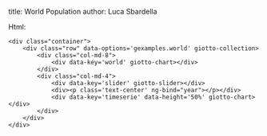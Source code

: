 title: World Population
author: Luca Sbardella


<div class="container">
    <div class="row" data-options='gexamples.world' giotto-collection>
        <div class="col-md-8">
            <div data-key='world' giotto-chart></div>
        </div>
        <div class="col-md-4">
            <div data-key='slider' giotto-slider></div>
            <div><p class='text-center' ng-bind="year"></p></div>
            <div data-key='timeserie' data-height='50%' giotto-chart></div>
        </div>
    </div>
</div>

Html:

    <div class="container">
        <div class="row" data-options='gexamples.world' giotto-collection>
            <div class="col-md-8">
                <div data-key='world' giotto-chart></div>
            </div>
            <div class="col-md-4">
                <div data-key='slider' giotto-slider></div>
                <div><p class='text-center' ng-bind="year"></p></div>
                <div data-key='timeserie' data-height='50%' giotto-chart></div>
            </div>
        </div>
    </div>